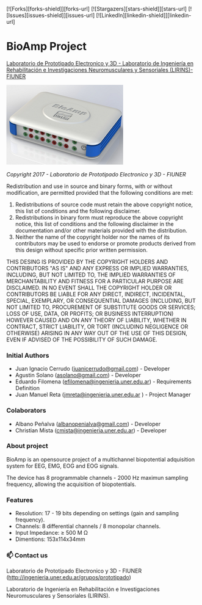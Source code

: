 [![Forks][forks-shield]][forks-url]
[![Stargazers][stars-shield]][stars-url]
[![Issues][issues-shield]][issues-url]
[![LinkedIn][linkedin-shield]][linkedin-url]

# BioAmp Project

[Laboratorio de Prototipado Electronico y 3D - Laboratorio de Ingenierı́a en Rehabilitación e Investigaciones Neuromusculares y Sensoriales (LIRINS)- FIUNER](http://ingenieria.uner.edu.ar/grupos/prototipado)

![Image text](BioAmp.png)

*Copyright 2017 - Laboratorio de Prototipado Electronico y 3D - FIUNER*

Redistribution and use in source and binary forms, with or without modification, are permitted provided that the following conditions are met:

1. Redistributions of source code must retain the above copyright notice, this list of conditions and the following disclaimer.
2. Redistributions in binary form must reproduce the above copyright notice, this list of conditions and the following disclaimer in the documentation and/or other materials provided with the distribution.
3. Neither the name of the copyright holder nor the names of its contributors may be used to endorse or promote products derived from this design without specific prior written permission.

THIS DESING IS PROVIDED BY THE COPYRIGHT HOLDERS AND CONTRIBUTORS "AS IS" AND ANY EXPRESS OR IMPLIED WARRANTIES, INCLUDING, BUT NOT LIMITED TO, THE IMPLIED WARRANTIES OF MERCHANTABILITY AND FITNESS FOR A PARTICULAR PURPOSE ARE DISCLAIMED. IN NO EVENT SHALL THE COPYRIGHT HOLDER OR CONTRIBUTORS BE LIABLE FOR ANY DIRECT, INDIRECT, INCIDENTAL, SPECIAL, EXEMPLARY, OR CONSEQUENTIAL DAMAGES (INCLUDING, BUT NOT LIMITED TO, PROCUREMENT OF SUBSTITUTE GOODS OR SERVICES; LOSS OF USE, DATA, OR PROFITS; OR BUSINESS INTERRUPTION) HOWEVER CAUSED AND ON ANY THEORY OF LIABILITY, WHETHER IN CONTRACT, STRICT LIABILITY, OR TORT (INCLUDING NEGLIGENCE OR OTHERWISE) ARISING IN ANY WAY OUT OF THE USE OF THIS DESIGN, EVEN IF ADVISED OF THE POSSIBILITY OF SUCH DAMAGE.

### Initial Authors
- Juan Ignacio Cerrudo (juanicerrudo@gmail.com) - Developer
- Agustin Solano (asolano@gmail.com) - Developer
- Eduardo Filomena (efilomena@ingenieria.uner.edu.ar) - Requirements Definition
- Juan Manuel Reta (jmreta@ingenieria.uner.edu.ar ) - Project Manager

### Colaborators
- Albano Peñalva (albanopenialva@gmail.com) - Developer
- Christian Mista (cmista@ingenieria.uner.edu.ar) - Developer

### About project
BioAmp is an opensource project of a multichannel biopotential adquisition system for EEG, EMG, EOG and EOG signals.

The device has 8 programmable channels - 2000 Hz maximun sampling frequency, allowing the acquisition of biopotentials.

### Features

- Resolution: 17 - 19 bits depending on settings (gain and sampling frequency).
- Channels: 8 differential channels / 8 monopolar channels.
- Input Impedance: ≥ 500 M Ω
- Dimentions: 153x114x34mm

### 📫 Contact us
Laboratorio de Prototipado Electronico y 3D - FIUNER (http://ingenieria.uner.edu.ar/grupos/prototipado)

Laboratorio de Ingenierı́a en Rehabilitación e Investigaciones Neuromusculares y Sensoriales (LIRINS).







